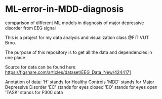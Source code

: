 # ML-error-in-MDD-diagnosis
comparison of different ML models in diagnosis of major depressive disorder from EEG signal

This is a project for my data analysis and visualization class @FIT VUT Brno.

The purpose of this repository is to get all the data and dependencies in one place.


Source for data can be found here:
<ins>https://figshare.com/articles/dataset/EEG_Data_New/4244171</ins>

Anotation of data:
'H' stands for Healthy Controls
'MDD' stands for Major Depressive Disorder 
'EC' stands for eyes closed
'EO' stands for eyes open
'TASK' stands for P300 data